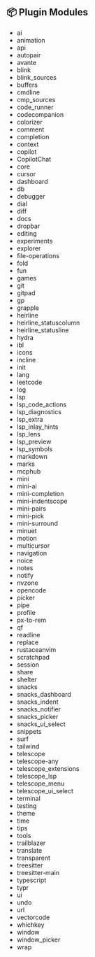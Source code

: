 ## 📦 Plugin Modules

- ai
- animation
- api
- autopair
- avante
- blink
- blink_sources
- buffers
- cmdline
- cmp_sources
- code_runner
- codecompanion
- colorizer
- comment
- completion
- context
- copilot
- CopilotChat
- core
- cursor
- dashboard
- db
- debugger
- dial
- diff
- docs
- dropbar
- editing
- experiments
- explorer
- file-operations
- fold
- fun
- games
- git
- gitpad
- gp
- grapple
- heirline
- heirline_statuscolumn
- heirline_statusline
- hydra
- ibl
- icons
- incline
- init
- lang
- leetcode
- log
- lsp
- lsp_code_actions
- lsp_diagnostics
- lsp_extra
- lsp_inlay_hints
- lsp_lens
- lsp_preview
- lsp_symbols
- markdown
- marks
- mcphub
- mini
- mini-ai
- mini-completion
- mini-indentscope
- mini-pairs
- mini-pick
- mini-surround
- minuet
- motion
- multicursor
- navigation
- noice
- notes
- notify
- nvzone
- opencode
- picker
- pipe
- profile
- px-to-rem
- qf
- readline
- replace
- rustaceanvim
- scratchpad
- session
- share
- shelter
- snacks
- snacks_dashboard
- snacks_indent
- snacks_notifier
- snacks_picker
- snacks_ui_select
- snippets
- surf
- tailwind
- telescope
- telescope-any
- telescope_extensions
- telescope_lsp
- telescope_menu
- telescope_ui_select
- terminal
- testing
- theme
- time
- tips
- tools
- trailblazer
- translate
- transparent
- treesitter
- treesitter-main
- typescript
- typr
- ui
- undo
- url
- vectorcode
- whichkey
- window
- window_picker
- wrap
